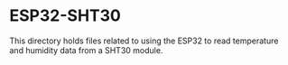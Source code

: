 # ESP32-SHT30

This directory holds files related to using the ESP32 to read temperature and humidity data from a SHT30 module.

